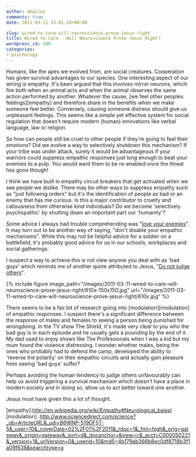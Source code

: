 ```yaml
---
author: mbailey
comments: true
date: 2011-03-11 15:01:18+00:00

slug: wired-to-care-will-neuroscience-prove-jesus-right
title: Wired to Care - Will Neuroscience Prove Jesus Right?
wordpress_id: 189
categories:
- psychology
---
```


Humans, like the apes we evolved from, are social creatures. Cooperation has
given survival advantages to our species. One interesting aspect of our wiring
is empathy. It's been argued that this involves mirror neurons, which fire both
when an animal acts and when the animal observes the same action performed by
another. Whatever the cause, [we feel other peoples feelings][empathy] and
therefore share in the benefits when we make someone feel better. Conversely,
causing someone distress should give us unpleasant feelings. This seems like a
simple yet effective system for social regulation that doesn't require modern
(human) innovations like verbal language, law or religion.

So how can people still be cruel to other people if they're going to feel their
emotions? Did we evolve a way to selectively shutdown this mechanism? If your
tribe was under attack, surely it would be advantageous if your warriors could
suppress empathic responses just long enough to beat your enemies to a pulp.
You would want them to be re-enabled once the threat has gone though!

I think we have built in empathy circuit breakers that get activated when we
see people we dislike. There may be other ways to suppress empathy such as
"just following orders" but it's the identification of people as bad or an
enemy that has me curious. Is this a major contributor to cruelty and
callousness from otherwise kind individuals? Do we become 'selectively
psychopathic' by shutting down an important part our 'humanity'?

Some advice I always had trouble comprehending was "[love your
enemies](http://bible.cc/matthew/5-44.htm)". It may turn out to be another way
of saying, "don't disable your empathic mechanisms". While this may not be
helpful advice for a soldier on a battlefield, it's probably good advice for us
in our schools, workplaces and social gatherings.

I suspect a way to achieve this is not view anyone you deal with as 'bad guys' which reminds me of another quote attributed to Jesus, "[Do not judge others](http://bible.cc/matthew/7-1.htm)".

{% 
  include figure
  image_path="/images/2011-03-11-wired-to-care-will-neuroscience-prove-jesus-right/610x-150x150.jpg"
  url="/images/2011-03-11-wired-to-care-will-neuroscience-prove-jesus-right/610x.jpg" 
%}

There seems to be a fair bit of research going into [modulation][modulation] of
empathic responses. I suspect there's a significant difference between the
response of males and females to seeing a person being punished for wrongdoing.
In the TV show The Shield, it's made very clear to you who the bad guy is in
each episode and he usually gets a pounding by the end of it. My dad used to
enjoy shows like The Professionals when I was a kid but my mum found the
violence distressing. I wonder whether males, being the ones who probably had
to defend the camp, developed the ability to 'reverse the polarity' on their
empathic circuits and actually gain pleasure from seeing 'bad guys' suffer?

Perhaps avoiding the human tendency to judge others unfavourably can help us
avoid triggering a survival mechanism which doesn't have a place in modern
society and in doing so, allow us to act better toward one another.

Jesus must have given this a lot of thought.

[empathy]:http://en.wikipedia.org/wiki/Empathy#Neurological_basis) 
[modulation]: http://www.sciencedirect.com/science?_ob=ArticleURL&_udi=B6WNP-519DF5T-5&_user=10&_coverDate=02%2F01%2F2011&_rdoc=1&_fmt=high&_orig=gateway&_origin=gateway&_sort=d&_docanchor=&view=c&_acct=C000050221&_version=1&_urlVersion=0&_userid=10&md5=4b179ab366b8ec0df8718b3f1a09f638&searchtype=a
